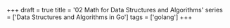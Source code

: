 +++
draft = true
title = '02 Math for Data Structures and Algorithms'
series = ['Data Structures and Algorithms in Go']
tags = ['golang']
+++